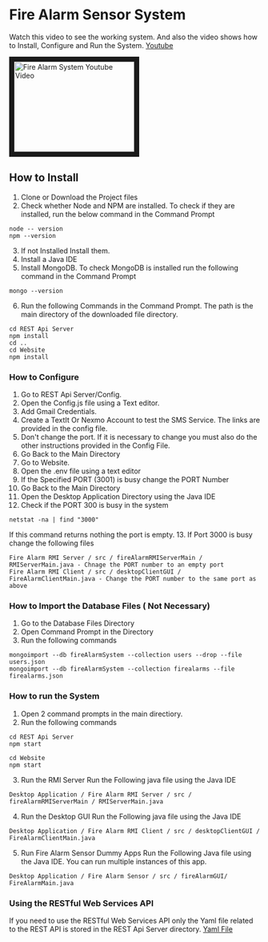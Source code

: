 ﻿
# Fire Alarm Sensor System
Watch this video to see the working system. And also the video shows how to Install, Configure and Run the System.
[Youtube](https://youtu.be/0E9F8ukM_ig)

<a href="http://www.youtube.com/watch?feature=player_embedded&v=0E9F8ukM_ig
" target="_blank"><img src="http://img.youtube.com/vi/0E9F8ukM_ig/0.jpg" 
alt="Fire Alarm System Youtube Video" width="240" height="180" border="10" /></a>

## How to Install
1. Clone or Download the Project files
2. Check whether Node and NPM are installed. To check if they are installed, run the below command in the Command Prompt
```
node -- version
npm --version
```
3. If not Installed Install them.
4. Install a Java IDE
5. Install MongoDB. To check MongoDB is installed run the following command in the Command Prompt
```
mongo --version
```
6. Run the following Commands in the Command Prompt. The path is the main directory of the downloaded file directory.
```
cd REST Api Server
npm install
cd ..
cd Website
npm install
```

### How to Configure
1. Go to REST Api Server/Config.
2. Open the Config.js file using a Text editor.
3. Add Gmail Credentials.
4. Create a TextIt Or Nexmo Account to test the SMS Service. The links are provided in the config file.
5. Don't change the port. If it is necessary to change you must also do the other instructions provided in the Config File. 
6. Go Back to the Main Directory
7. Go to Website.
8. Open the .env file using a text editor
9. If the Specified PORT (3001) is busy change the PORT Number
10. Go Back to the Main Directory
11. Open the Desktop Application Directory using the Java IDE
12. Check if the PORT 300 is busy in the system
```
netstat -na | find "3000"
```
If this command returns nothing the port is empty.
13. If Port 3000 is busy change the following files
```
Fire Alarm RMI Server / src / fireAlarmRMIServerMain / RMIServerMain.java - Chnage the PORT number to an empty port
Fire Alarm RMI Client / src / desktopClientGUI / FireAlarmClientMain.java - Change the PORT number to the same port as above
```

### How to Import the Database Files ( Not Necessary)
1. Go to the Database Files Directory
2. Open Command Prompt in the Directory
3. Run the following commands
```
mongoimport --db fireAlarmSystem --collection users --drop --file users.json
mongoimport --db fireAlarmSystem --collection firealarms --file firealarms.json
``` 

### How to run the System
1. Open 2 command prompts in the main directiory.
2. Run the following commands
```
cd REST Api Server
npm start
```
```
cd Website
npm start
```
3. Run the RMI Server
Run the Following java file using the Java IDE
```
Desktop Application / Fire Alarm RMI Server / src / fireAlarmRMIServerMain / RMIServerMain.java
```
4. Run the Desktop GUI
Run the Following java file using the Java IDE
```
Desktop Application / Fire Alarm RMI Client / src / desktopClientGUI / FireAlarmClientMain.java
```
5. Run Fire Alarm Sensor Dummy Apps
Run the Following Java file using the Java IDE. You can run multiple instances of this app.
```
Desktop Application / Fire Alarm Sensor / src / fireAlarmGUI/ FireAlarmMain.java
```

### Using the RESTful Web Services API
If you need to use the RESTful Web Services API only the Yaml file related to the REST API is stored in the REST Api Server directory.
[Yaml File](https://github.com/pawanpiumal/Fire-Alarm-Monitoring-System/blob/master/REST%20Api%20Server/Readme.yaml)
